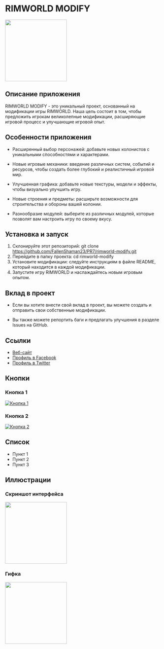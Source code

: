 # RIMWORLD MODIFY

<Image src="https://ltdfoto.ru/images/2024/03/02/kandinsky-download-1709364968305.png" width="200px" height="200px">

## Описание приложения

RIMWORLD MODIFY - это уникальный проект, основанный на модификации игры RIMWORLD. Наша цель состоит в том, чтобы предложить игрокам великолепные модификации, расширяющие игровой процесс и улучшающие игровой опыт.

## Особенности приложения

- Расширенный выбор персонажей: добавьте новых колонистов с уникальными способностями и характерами.

- Новые игровые механики: введение различных систем, событий и ресурсов, чтобы создать более глубокий и реалистичный игровой мир.

- Улучшенная графика: добавьте новые текстуры, модели и эффекты, чтобы визуально улучшить игру.

- Новые строения и предметы: расширьте возможности для строительства и обороны вашей колонии.

- Разнообразие модулей: выберите из различных модулей, которые позволят вам настроить игру по своему вкусу.

## Установка и запуск

1. Склонируйте этот репозиторий: git clone https://github.com/FallenShaman23/PR7/rimworld-modify.git
2. Перейдите в папку проекта: cd rimworld-modify
3. Установите модификации: следуйте инструкциям в файле README, который находится в каждой модификации.
4. Запустите игру RIMWORLD и наслаждайтесь новым игровым опытом.

## Вклад в проект

- Если вы хотите внести свой вклад в проект, вы можете создать и отправить свои собственные модификации.

- Вы также можете репортить баги и предлагать улучшения в разделе Issues на GitHub.

## Ссылки

- [Веб-сайт](https://example.com)
- [Профиль в Facebook](https://www.facebook.com)
- [Профиль в Twitter](https://twitter.com)

## Кнопки

### Кнопка 1

[![Кнопка 1](https://your-image-url.com/button1.png)](https://example.com/button1)

### Кнопка 2

[![Кнопка 2](https://your-image-url.com/button2.png)](https://example.com/button2)

## Список

- Пункт 1
- Пункт 2
- Пункт 3

## Иллюстрации

### Скриншот интерфейса

<Image src="https://www.cheathappens.com/graphics/reviews/screenshot1_Rimworld.jpg" width="200px" height="200px">

### Гифка

<Image src="https://thumbs.gfycat.com/BreakableLeanItalianbrownbear-max-1mb.gif" width="200px" height="200px">
